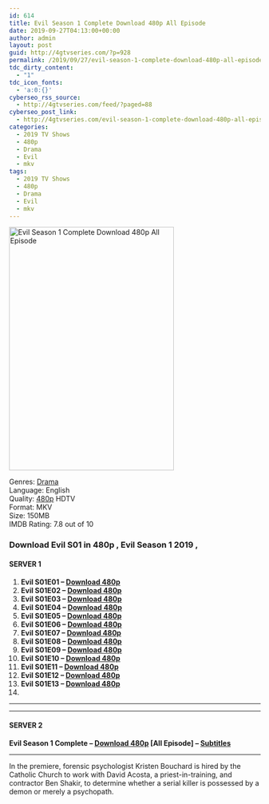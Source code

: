 ```yaml
---
id: 614
title: Evil Season 1 Complete Download 480p All Episode
date: 2019-09-27T04:13:00+00:00
author: admin
layout: post
guid: http://4gtvseries.com/?p=928
permalink: /2019/09/27/evil-season-1-complete-download-480p-all-episode/
tdc_dirty_content:
  - "1"
tdc_icon_fonts:
  - 'a:0:{}'
cyberseo_rss_source:
  - http://4gtvseries.com/feed/?paged=88
cyberseo_post_link:
  - http://4gtvseries.com/evil-season-1-complete-download-480p-all-episode/
categories:
  - 2019 TV Shows
  - 480p
  - Drama
  - Evil
  - mkv
tags:
  - 2019 TV Shows
  - 480p
  - Drama
  - Evil
  - mkv
---
```

<img loading="lazy" class="aligncenter" src="https://2.bp.blogspot.com/-8P3OXxSzdOM/XY1rjjUYRJI/AAAAAAAAASk/6ot0VRazGYwBcPHXSYKb-FHycJEbrA9eQCK4BGAYYCw/s1600/Evil%2BSeason%2B1.jpg" alt="Evil Season 1 Complete Download 480p All Episode" width="330" height="488" />

Genres:&nbsp;<a href="http://4gtvseries.com/tag/drama/" data-wpel-link="internal">Drama</a>  
Language: English  
Quality:&nbsp;<a href="http://4gtvseries.com/tag/480p/" data-wpel-link="internal">480p</a>&nbsp;HDTV  
Format: MKV  
Size: 150MB  
IMDB Rating: 7.8 out of 10

### **Download Evil S01 in 480p , Evil Season 1 2019 ,&nbsp;**

#### <span><strong>SERVER 1</strong></span>

  1. **Evil S01E01 – <a href="http://slink.dl480p.xyz/NdCXS4" data-wpel-link="external" target="_blank" rel="nofollow external noopener noreferrer" class="wpel-icon-left"><i class="wpel-icon fa fa-download" aria-hidden="true"></i>Download 480p</a>**
  2. **Evil S01E02 – <a href="http://slink.dl480p.xyz/4dzK99" data-wpel-link="external" target="_blank" rel="nofollow external noopener noreferrer" class="wpel-icon-left"><i class="wpel-icon fa fa-download" aria-hidden="true"></i>Download 480p</a>**
  3. **Evil S01E03 – <a href="http://slink.dl480p.xyz/4Mtu" data-wpel-link="external" target="_blank" rel="nofollow external noopener noreferrer" class="wpel-icon-left"><i class="wpel-icon fa fa-download" aria-hidden="true"></i>Download 480p</a>**
  4. **Evil S01E04 – <a href="http://slink.dl480p.xyz/TvKUxf6" data-wpel-link="external" target="_blank" rel="nofollow external noopener noreferrer" class="wpel-icon-left"><i class="wpel-icon fa fa-download" aria-hidden="true"></i>Download 480p</a>**
  5. **Evil S01E05 – <a href="http://slink.dl480p.xyz/bM75" data-wpel-link="external" target="_blank" rel="nofollow external noopener noreferrer" class="wpel-icon-left"><i class="wpel-icon fa fa-download" aria-hidden="true"></i>Download 480p</a>**
  6. **Evil S01E06 – <a href="http://slink.dl480p.xyz/NA54mwht" data-wpel-link="external" target="_blank" rel="nofollow external noopener noreferrer" class="wpel-icon-left"><i class="wpel-icon fa fa-download" aria-hidden="true"></i>Download 480p</a>**
  7. **Evil S01E07 – <a href="http://slink.dl480p.xyz/NoYw5" data-wpel-link="external" target="_blank" rel="nofollow external noopener noreferrer" class="wpel-icon-left"><i class="wpel-icon fa fa-download" aria-hidden="true"></i>Download 480p</a>**
  8. **Evil S01E08 – <a href="http://slink.dl480p.xyz/5DJgH9" data-wpel-link="external" target="_blank" rel="nofollow external noopener noreferrer" class="wpel-icon-left"><i class="wpel-icon fa fa-download" aria-hidden="true"></i>Download 480p</a>**
  9. **Evil S01E09 – <a href="http://slink.dl480p.xyz/9TqG" data-wpel-link="external" target="_blank" rel="nofollow external noopener noreferrer" class="wpel-icon-left"><i class="wpel-icon fa fa-download" aria-hidden="true"></i>Download 480p</a>**
 10. **Evil S01E10 – <a href="http://slink.dl480p.xyz/b10yl" data-wpel-link="external" target="_blank" rel="nofollow external noopener noreferrer" class="wpel-icon-left"><i class="wpel-icon fa fa-download" aria-hidden="true"></i>Download 480p</a>**
 11. **Evil S01E11 – <a href="http://slink.dl480p.xyz/56xEg" data-wpel-link="external" target="_blank" rel="nofollow external noopener noreferrer" class="wpel-icon-left"><i class="wpel-icon fa fa-download" aria-hidden="true"></i>Download 480p</a>**
 12. **Evil S01E12 – <a href="http://slink.dl480p.xyz/m6VbRPp" data-wpel-link="external" target="_blank" rel="nofollow external noopener noreferrer" class="wpel-icon-left"><i class="wpel-icon fa fa-download" aria-hidden="true"></i>Download 480p</a>**
 13. **Evil S01E13 – <a href="http://slink.dl480p.xyz/6XUvhZbM" data-wpel-link="external" target="_blank" rel="nofollow external noopener noreferrer" class="wpel-icon-left"><i class="wpel-icon fa fa-download" aria-hidden="true"></i>Download 480p</a>**
 14. 

* * *

* * *

#### <span><strong>SERVER 2</strong></span>

**Evil Season 1 Complete – <a href="http://dl480p.xyz/698/" data-wpel-link="external" target="_blank" rel="nofollow external noopener noreferrer" class="wpel-icon-left"><i class="wpel-icon fa fa-download" aria-hidden="true"></i>Download 480p</a> [All Episode] – <a href="https://subscene.com/subtitles/evil-first-season" data-wpel-link="external" target="_blank" rel="nofollow external noopener noreferrer" class="wpel-icon-left"><i class="wpel-icon fa fa-download" aria-hidden="true"></i>Subtitles</a>**

* * *

In the premiere, forensic psychologist Kristen Bouchard is hired by the Catholic Church to work with David Acosta, a priest-in-training, and contractor Ben Shakir, to determine whether a serial killer is possessed by a demon or merely a psychopath.

<div align="center">
</div>